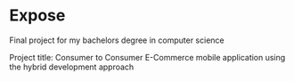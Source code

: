 # Expose
Final project for my bachelors degree in computer science

Project title: Consumer to Consumer E-Commerce mobile application using the hybrid development approach


